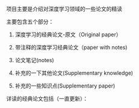 项目主要是介绍对深度学习领域的一些论文的精读

主要包含五个部分：

1. 深度学习的经典论文-原文（Original paper） 

2. 带注释的深度学习经典论文（paper with notes)

3. 论文笔记(notes)

4. 补充的一下其他论文(Supplementary knowledge)

5. 补充的一些知识点(Supplementary paper)

   

详读的经典论文包括（一直更新）：